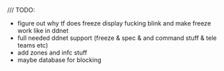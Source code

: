 /// TODO:
 - figure out why tf does freeze display fucking blink and make freeze work like in ddnet
 - full needed ddnet support (freeze & spec & and command stuff  & tele teams etc)
 - add zones and infc stuff
 - maybe database for blocking
